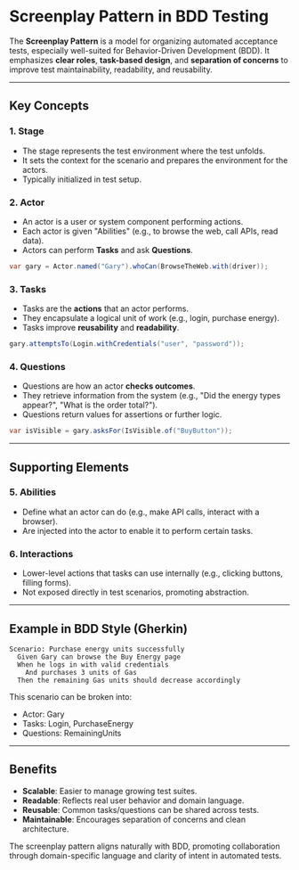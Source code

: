 # Screenplay Pattern in BDD Testing

The **Screenplay Pattern** is a model for organizing automated acceptance tests, especially well-suited for Behavior-Driven Development (BDD). It emphasizes **clear roles**, **task-based design**, and **separation of concerns** to improve test maintainability, readability, and reusability.

---

## Key Concepts

### 1. **Stage**
- The stage represents the test environment where the test unfolds.
- It sets the context for the scenario and prepares the environment for the actors.
- Typically initialized in test setup.

### 2. **Actor**
- An actor is a user or system component performing actions.
- Each actor is given "Abilities" (e.g., to browse the web, call APIs, read data).
- Actors can perform **Tasks** and ask **Questions**.

```csharp
var gary = Actor.named("Gary").whoCan(BrowseTheWeb.with(driver));
```

### 3. **Tasks**
- Tasks are the **actions** that an actor performs.
- They encapsulate a logical unit of work (e.g., login, purchase energy).
- Tasks improve **reusability** and **readability**.

```csharp
gary.attemptsTo(Login.withCredentials("user", "password"));
```

### 4. **Questions**
- Questions are how an actor **checks outcomes**.
- They retrieve information from the system (e.g., "Did the energy types appear?", "What is the order total?").
- Questions return values for assertions or further logic.

```csharp
var isVisible = gary.asksFor(IsVisible.of("BuyButton"));
```

---

## Supporting Elements

### 5. **Abilities**
- Define what an actor can do (e.g., make API calls, interact with a browser).
- Are injected into the actor to enable it to perform certain tasks.

### 6. **Interactions**
- Lower-level actions that tasks can use internally (e.g., clicking buttons, filling forms).
- Not exposed directly in test scenarios, promoting abstraction.

---

## Example in BDD Style (Gherkin)

```gherkin
Scenario: Purchase energy units successfully
  Given Gary can browse the Buy Energy page
  When he logs in with valid credentials
    And purchases 3 units of Gas
  Then the remaining Gas units should decrease accordingly
```

This scenario can be broken into:
- Actor: Gary
- Tasks: Login, PurchaseEnergy
- Questions: RemainingUnits

---

## Benefits
- **Scalable**: Easier to manage growing test suites.
- **Readable**: Reflects real user behavior and domain language.
- **Reusable**: Common tasks/questions can be shared across tests.
- **Maintainable**: Encourages separation of concerns and clean architecture.

The screenplay pattern aligns naturally with BDD, promoting collaboration through domain-specific language and clarity of intent in automated tests.

